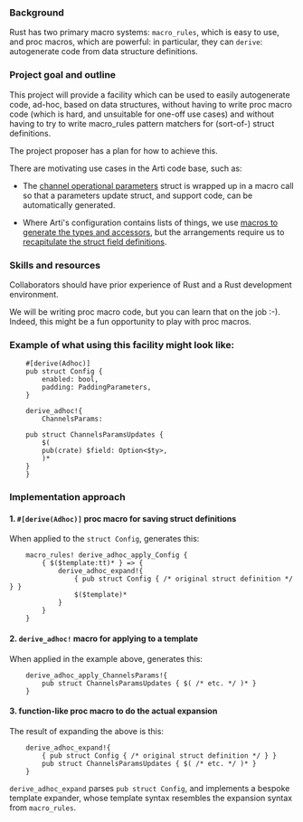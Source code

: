 ### Background

Rust has two primary macro systems: `macro_rules`, which is easy to use, and proc macros, which are powerful: in particular, they can `derive`: autogenerate code from data structure definitions.

### Project goal and outline

This project will provide a facility which can be used to easily autogenerate code, ad-hoc, based on data structures, without having to write proc macro code (which is hard, and unsuitable for one-off use cases) and without having to try to write macro_rules pattern matchers for (sort-of-) struct definitions.

The project proposer has a plan for how to achieve this.

There are motivating use cases in the Arti code base, such as:

 * The [channel operational parameters](https://gitlab.torproject.org/tpo/core/arti/-/blob/main/crates/tor-proto/src/channel/params.rs)
   struct is wrapped up in a macro call
   so that a parameters update struct, and support code,
   can be automatically generated.

 * Where Arti's configuration contains lists of things,
   we use [macros to generate the types and accessors](https://gitlab.torproject.org/tpo/core/arti/-/blob/main/crates/tor-config/src/list_builder.rs),
   but the arrangements require us to
   [recapitulate the struct field definitions](https://gitlab.torproject.org/tpo/core/arti/-/blob/main/crates/arti/src/logging.rs#L68).

### Skills and resources

Collaborators should have prior experience of Rust and a Rust development environment.

We will be writing proc macro code, but you can learn that on the job :-).
Indeed, this might be a fun opportunity to play with proc macros.

### Example of what using this facility might look like:

```
    #[derive(Adhoc)]
    pub struct Config {
        enabled: bool,
        padding: PaddingParameters,
    }

    derive_adhoc!{
        ChannelsParams:

	pub struct ChannelsParamsUpdates {
	    $(
		pub(crate) $field: Option<$ty>,
	    )*
	}
    }
```

### Implementation approach

#### 1. `#[derive(Adhoc)]` proc macro for saving struct definitions

When applied to the `struct Config`, generates this:

```
    macro_rules! derive_adhoc_apply_Config {
        { $($template:tt)* } => {
            derive_adhoc_expand!{
                { pub struct Config { /* original struct definition */ } }
                $($template)*
            }
        }
    }
```

#### 2. `derive_adhoc!` macro for applying to a template

When applied in the example above, generates this:

```
    derive_adhoc_apply_ChannelsParams!{
        pub struct ChannelsParamsUpdates { $( /* etc. */ )* }
    }
```

#### 3. function-like proc macro to do the actual expansion

The result of expanding the above is this:

```
    derive_adhoc_expand!{
        { pub struct Config { /* original struct definition */ } }
        pub struct ChannelsParamsUpdates { $( /* etc. */ )* }
    }
```

`derive_adhoc_expand` parses `pub struct Config`,
and implements a bespoke template expander,
whose template syntax resembles the expansion syntax from `macro_rules`.
